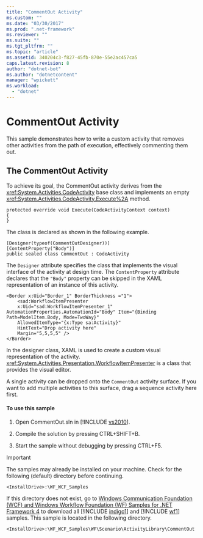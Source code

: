 ```yaml
---
title: "CommentOut Activity"
ms.custom: ""
ms.date: "03/30/2017"
ms.prod: ".net-framework"
ms.reviewer: ""
ms.suite: ""
ms.tgt_pltfrm: ""
ms.topic: "article"
ms.assetid: 340204c3-f827-45fb-870e-55e2ac457ca5
caps.latest.revision: 8
author: "dotnet-bot"
ms.author: "dotnetcontent"
manager: "wpickett"
ms.workload: 
  - "dotnet"
---
```

# CommentOut Activity
This sample demonstrates how to write a custom activity that removes other activities from the path of execution, effectively commenting them out.  
  
## The CommentOut Activity  
 To achieve its goal, the CommentOut activity derives from the <xref:System.Activities.CodeActivity> base class and implements an empty <xref:System.Activities.CodeActivity.Execute%2A> method.  
  
```  
protected override void Execute(CodeActivityContext context)  
{  
}  
```  
  
 The class is declared as shown in the following example.  
  
```  
[Designer(typeof(CommentOutDesigner))]  
[ContentProperty("Body")]  
public sealed class CommentOut : CodeActivity  
```  
  
 The `Designer` attribute specifies the class that implements the visual interface of the activity at design time. The `ContentProperty` attribute declares that the `"Body"` property can be skipped in the XAML representation of an instance of this activity.  
  
```  
<Border x:Uid="Border_1" BorderThickness ="1">  
    <sad:WorkflowItemPresenter   
    x:Uid="sad:WorkflowItemPresenter_1" AutomationProperties.AutomationId="Body" Item="{Binding Path=ModelItem.Body, Mode=TwoWay}"  
    AllowedItemType="{x:Type sa:Activity}"  
    HintText="Drop activity here"   
    Margin="5,5,5,5" />  
</Border>  
```  
  
 In the designer class, XAML is used to create a custom visual representation of the activity. <xref:System.Activities.Presentation.WorkflowItemPresenter> is a class that provides the visual editor.  
  
 A single activity can be dropped onto the `CommentOut` activity surface. If you want to add multiple activities to this surface, drag a sequence activity here first.  
  
#### To use this sample  
  
1. Open CommentOut.sln in [!INCLUDE [vs2010](../../../../includes/vs2010-md.md)].  
  
2. Compile the solution by pressing CTRL+SHIFT+B.  
  
3. Start the sample without debugging by pressing CTRL+F5.  
  
> [!IMPORTANT]
>  The samples may already be installed on your machine. Check for the following (default) directory before continuing.  
> 
>  `<InstallDrive>:\WF_WCF_Samples`  
> 
>  If this directory does not exist, go to [Windows Communication Foundation (WCF) and Windows Workflow Foundation (WF) Samples for .NET Framework 4](http://go.microsoft.com/fwlink/?LinkId=150780) to download all [!INCLUDE [indigo1](../../../../includes/indigo1-md.md)] and [!INCLUDE [wf1](../../../../includes/wf1-md.md)] samples. This sample is located in the following directory.  
> 
>  `<InstallDrive>:\WF_WCF_Samples\WF\Scenario\ActivityLibrary\CommentOut`
